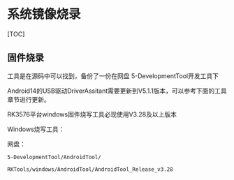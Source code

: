 # 系统镜像烧录

[TOC]

## 固件烧录

工具是在源码中可以找到，备份了一份在网盘 5-DevelopmentTool开发工具下

Android14的USB驱动DriverAssitant需要更新到V5.1.1版本，可以参考下面的工具章节进行更新。

RK3576平台windows固件烧写工具必现使用V3.28及以上版本



Windows烧写工具：

网盘：

```
5-DevelopmentTool/AndroidTool/
```



```
RKTools/windows/AndroidTool/AndroidTool_Release_v3.28
```





